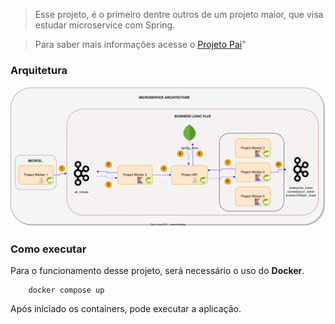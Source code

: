 >Esse projeto, é o primeiro dentre outros de um projeto maior, que visa estudar microservice com Spring.

> Para saber mais informações acesse o [Projeto Pai](https://github.com/andrepixel/microservice_spring/)"

### Arquitetura

![](https://github.com/andrepixel/microservice_spring/raw/main/Diagram_project_microservice_spring.drawio.svg)

### Como executar

Para o funcionamento desse projeto, será necessário o uso do **Docker**.

        docker compose up

Após iniciado os containers, pode executar a aplicação.